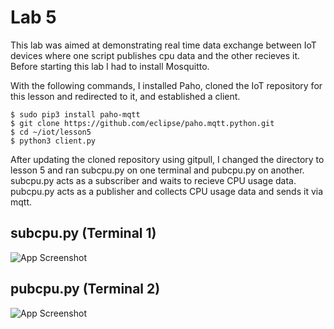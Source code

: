 
# Lab 5

This lab was aimed at demonstrating real time data exchange between IoT devices where one script publishes cpu data and the other recieves it. Before starting this lab I had to install Mosquitto. 

With the following commands, I installed Paho, cloned the IoT repository for this lesson and redirected to it, and established a client.
```
$ sudo pip3 install paho-mqtt
$ git clone https://github.com/eclipse/paho.mqtt.python.git
$ cd ~/iot/lesson5
$ python3 client.py
```
After updating the cloned repository using gitpull, I changed the directory to lesson 5 and ran subcpu.py on one terminal and pubcpu.py on another. subcpu.py acts as a subscriber and waits to recieve CPU usage data. pubcpu.py acts as a publisher and collects CPU usage data and sends it via mqtt. 

## subcpu.py (Terminal 1)
![App Screenshot](https://github.com/user-attachments/assets/67955420-efa4-4189-a7fe-959f1442b549)
## pubcpu.py (Terminal 2)
![App Screenshot](https://github.com/user-attachments/assets/76416f76-8f2d-4640-8c29-2358ffacfbb5)


